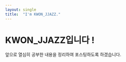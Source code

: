 ```yaml
---
layout: single
title:  "I'm KWON_JJAZZ."
---
```


# KWON_JJAZZ입니다 !  

앞으로 열심히 공부한 내용을 정리하여 포스팅하도록 하겠습니다.
